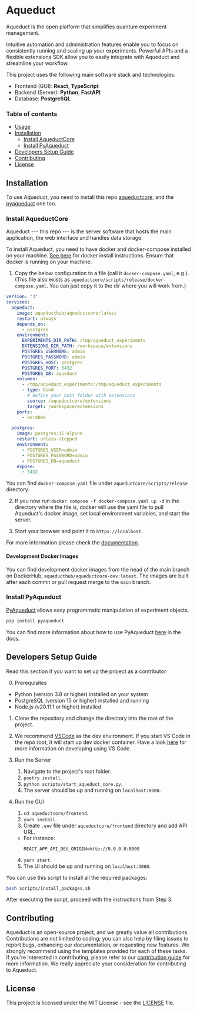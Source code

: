 # Aqueduct

Aqueduct is the open platform that simplifies quantum experiment management.

Intuitive automation and administration features enable you to
focus on consistently running and scaling up your experiments.
Powerful APIs and a flexible extensions SDK allow you to easily
integrate with Aqueduct and streamline your workflow.

This project uses the following main software stack and technologies:

- Frontend (GUI): **React**, **TypeScript**
- Backend (Server): **Python**, **FastAPI**
- Database: **PostgreSQL**

### Table of contents

- [Usage](#usage)
- [Installation](#installation)
  - [Install AqueductCore](#Install-AqueductCore)
  - [Install PyAqueduct](#Install-PyAqueduct)
- [Developers Setup Guide](#developers-setup-guide)
- [Contributing](#contributing)
- [License](#license)

## Installation

To use Aqueduct, you need to install this repo
[aqueductcore](https://github.com/AqueductHub/aqueductcore),
and the
[pyaqueduct](https://github.com/AqueductHub/pyaqueduct) one too.

### Install AqueductCore

Aqueduct --- this repo --- is the server software that hosts the main application,
the web interface and handles data storage.

To install Aqueduct, you need to have docker and docker-compose installed on your machine.
[See here](https://docs.docker.com/compose/gettingstarted) for docker install instructions.
Ensure that docker is running on your machine.

1. Copy the below configuration to a file (call it `docker-compose.yaml`, e.g.).
   (This file also exists as `aqueductcore/scripts/release/docker-compose.yaml`.
   You can just copy it to the dir where you will work from.)

```yaml
version: "3"
services:
  aqueduct:
    image: aqueducthub/aqueductcore:latest
    restart: always
    depends_on:
      - postgres
    environment:
      EXPERIMENTS_DIR_PATH: /tmp/aqueduct_experiments
      EXTENSIONS_DIR_PATH: /workspace/extensions
      POSTGRES_USERNAME: admin
      POSTGRES_PASSWORD: admin
      POSTGRES_HOST: postgres
      POSTGRES_PORT: 5432
      POSTGRES_DB: aqueduct
    volumes:
      - /tmp/aqueduct_experiments:/tmp/aqueduct_experiments
      - type: bind
        # define your host folder with extensions
        source: /aqueductcore/extensions
        target: /workspace/extensions
    ports:
      - 80:8000

  postgres:
    image: postgres:15-alpine
    restart: unless-stopped
    environment:
      - POSTGRES_USER=admin
      - POSTGRES_PASSWORD=admin
      - POSTGRES_DB=aqueduct
    expose:
      - 5432
```

You can find `docker-compose.yaml` file under `aqueductcore/scripts/release` directory.

2. If you now run `docker compose -f docker-compose.yaml up -d` in the directory where the file is,
   docker will use the yaml file to pull Aqueduct's docker image, set local environment variables, and
   start the server.

3. Start your browser and point it to `https://localhost`.

For more information please check the [documentation](https://aqueducthub.github.io/aqueductcore/).

#### Development Docker Images

You can find development docker images from the head of the main branch on DockerHub, `aqueducthub/aqueductcore-dev:latest`. The images are built after each commit or pull request merge to the `main` branch.

### Install PyAqueduct

[PyAqueduct](https://github.com/AqueductHub/pyaqueduct) allows easy programmatic manipulation of experiment objects.

```bash
pip install pyaqueduct
```

You can find more information about how to use PyAqueduct [here](https://aqueducthub.github.io/pyaqueduct/) in the docs.

## Developers Setup Guide

Read this section if you want to set up the project as a contributor.

0. Prerequisites

- Python (version 3.8 or higher) installed on your system
- PostgreSQL (version 15 or higher) installed and running
- Node.js (v20.11.1 or higher) installed

1. Clone the repository and change the directory into the root of the project.
2. We recommend [VSCode](https://code.visualstudio.com) as the dev environment. If you start VS Code in the repo root, it will start up dev docker container. Have a look [here](https://code.visualstudio.com/docs/devcontainers/containers#_getting-started) for more information on developing using VS Code.
3. Run the Server

   1. Navigate to the project's root folder.
   2. `poetry install`.
   3. `python scripts/start_aqueduct_core.py`.
   4. The server should be up and running on `localhost:8000`.

4. Run the GUI
   1. `cd aqueductcore/frontend`.
   2. `yarn install`.
   3. Create `.env` file under `aqueductcore/frontend` directory and add API URL.
   - For instance:
     ```
     REACT_APP_API_DEV_ORIGIN=http://0.0.0.0:8000
     ```
   4. `yarn start`.
   5. The UI should be up and running on `localhost:3000`.

You can use this script to install all the required packages:

```bash
bash scripts/install_packages.sh
```

After executing the script, proceed with the instructions from Step 3.

## Contributing

Aqueduct is an open-source project, and we greatly value all contributions. Contributions are not limited to coding; you can also help by filing issues to report bugs, enhancing our documentation, or requesting new features. We strongly recommend using the templates provided for each of these tasks. If you’re interested in contributing, please refer to our [contribution guide](/CONTRIBUTING.md) for more information. We really appreciate your consideration for contributing to Aqueduct.

## License

This project is licensed under the MIT License - see the [LICENSE](/LICENSE) file.
